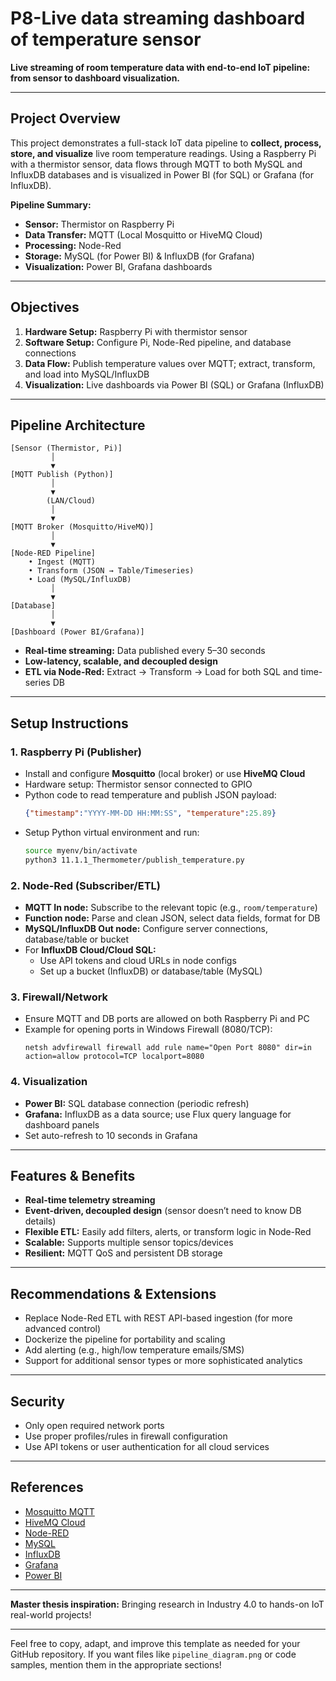 

# P8-Live data streaming dashboard of temperature sensor

**Live streaming of room temperature data with end-to-end IoT pipeline: from sensor to dashboard visualization.**

***

## Project Overview

This project demonstrates a full-stack IoT data pipeline to **collect, process, store, and visualize** live room temperature readings. Using a Raspberry Pi with a thermistor sensor, data flows through MQTT to both MySQL and InfluxDB databases and is visualized in Power BI (for SQL) or Grafana (for InfluxDB).

**Pipeline Summary:**

- **Sensor:** Thermistor on Raspberry Pi
- **Data Transfer:** MQTT (Local Mosquitto or HiveMQ Cloud)
- **Processing:** Node-Red
- **Storage:** MySQL (for Power BI) & InfluxDB (for Grafana)
- **Visualization:** Power BI, Grafana dashboards

***

## Objectives

1. **Hardware Setup:** Raspberry Pi with thermistor sensor
2. **Software Setup:** Configure Pi, Node-Red pipeline, and database connections
3. **Data Flow:** Publish temperature values over MQTT; extract, transform, and load into MySQL/InfluxDB
4. **Visualization:** Live dashboards via Power BI (SQL) or Grafana (InfluxDB)

***

## Pipeline Architecture

```
[Sensor (Thermistor, Pi)]
         │
         ▼
[MQTT Publish (Python)]
         │
         ▼
        (LAN/Cloud)
         │
         ▼
[MQTT Broker (Mosquitto/HiveMQ)]
         │
         ▼
[Node-RED Pipeline]
    • Ingest (MQTT)
    • Transform (JSON → Table/Timeseries)
    • Load (MySQL/InfluxDB)
         │
         ▼
[Database]
         │
         ▼
[Dashboard (Power BI/Grafana)]
```

- **Real-time streaming:** Data published every 5–30 seconds
- **Low-latency, scalable, and decoupled design**
- **ETL via Node-Red:** Extract → Transform → Load for both SQL and time-series DB

***

## Setup Instructions

### 1. Raspberry Pi (Publisher)

- Install and configure **Mosquitto** (local broker) or use **HiveMQ Cloud**
- Hardware setup: Thermistor sensor connected to GPIO
- Python code to read temperature and publish JSON payload:
  ```json
  {"timestamp":"YYYY-MM-DD HH:MM:SS", "temperature":25.89}
  ```
- Setup Python virtual environment and run:
  ```bash
  source myenv/bin/activate
  python3 11.1.1_Thermometer/publish_temperature.py
  ```

### 2. Node-Red (Subscriber/ETL)

- **MQTT In node:** Subscribe to the relevant topic (e.g., `room/temperature`)
- **Function node:** Parse and clean JSON, select data fields, format for DB
- **MySQL/InfluxDB Out node:** Configure server connections, database/table or bucket
- For **InfluxDB Cloud/Cloud SQL:**
  - Use API tokens and cloud URLs in node configs
  - Set up a bucket (InfluxDB) or database/table (MySQL)

### 3. Firewall/Network

- Ensure MQTT and DB ports are allowed on both Raspberry Pi and PC
- Example for opening ports in Windows Firewall (8080/TCP):
  ```shell
  netsh advfirewall firewall add rule name="Open Port 8080" dir=in action=allow protocol=TCP localport=8080
  ```

### 4. Visualization

- **Power BI:** SQL database connection (periodic refresh)
- **Grafana:** InfluxDB as a data source; use Flux query language for dashboard panels
- Set auto-refresh to 10 seconds in Grafana

***

## Features & Benefits

- **Real-time telemetry streaming**
- **Event-driven, decoupled design** (sensor doesn’t need to know DB details)
- **Flexible ETL:** Easily add filters, alerts, or transform logic in Node-Red
- **Scalable:** Supports multiple sensor topics/devices
- **Resilient:** MQTT QoS and persistent DB storage

***

## Recommendations & Extensions

- Replace Node-Red ETL with REST API-based ingestion (for more advanced control)
- Dockerize the pipeline for portability and scaling
- Add alerting (e.g., high/low temperature emails/SMS)
- Support for additional sensor types or more sophisticated analytics

***

## Security

- Only open required network ports
- Use proper profiles/rules in firewall configuration
- Use API tokens or user authentication for all cloud services

***

## References

- [Mosquitto MQTT](https://mosquitto.org/)
- [HiveMQ Cloud](https://www.hivemq.com/)
- [Node-RED](https://nodered.org/)
- [MySQL](https://www.mysql.com/)
- [InfluxDB](https://www.influxdata.com/)
- [Grafana](https://grafana.com/)
- [Power BI](https://powerbi.microsoft.com/)

***

**Master thesis inspiration:** Bringing research in Industry 4.0 to hands-on IoT real-world projects!

***

Feel free to copy, adapt, and improve this template as needed for your GitHub repository. If you want files like `pipeline_diagram.png` or code samples, mention them in the appropriate sections!
